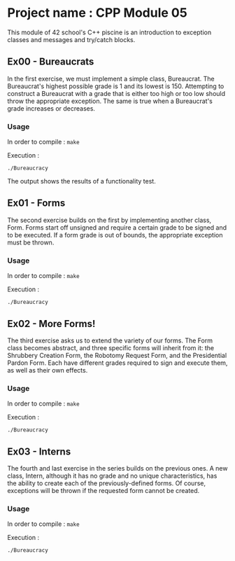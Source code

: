 # Project name : CPP Module 05

This module of 42 school's C++ piscine is an introduction to exception classes and messages and try/catch blocks.

## Ex00 - Bureaucrats
In the first exercise, we must implement a simple class, Bureaucrat. The Bureaucrat's highest possible grade is 1 and its lowest is 150. Attempting to construct a Bureaucrat with a grade that is either too high or too low should throw the appropriate exception. The same is true when a Bureaucrat's grade increases or decreases.

### Usage

In order to compile : `make`

Execution :

```
./Bureaucracy
```
The output shows the results of a functionality test.

## Ex01 - Forms
The second exercise builds on the first by implementing another class, Form. Forms start off unsigned and require a certain grade to be signed and to be executed. If a form grade is out of bounds, the appropriate exception must be thrown.

### Usage

In order to compile : `make`

Execution :

```
./Bureaucracy
```

## Ex02 - More Forms!
The third exercise asks us to extend the variety of our forms. The Form class becomes abstract, and three specific forms will inherit from it: the Shrubbery Creation Form, the Robotomy Request Form, and the Presidential Pardon Form. Each have different grades required to sign and execute them, as well as their own effects. 

### Usage

In order to compile : `make`

Execution :

```
./Bureaucracy
```

## Ex03 - Interns
The fourth and last exercise in the series builds on the previous ones. A new class, Intern, although it has no grade and no unique characteristics, has the ability to create each of the previously-defined forms. Of course, exceptions will be thrown if the requested form cannot be created.

### Usage

In order to compile : `make`

Execution :

```
./Bureaucracy
```
